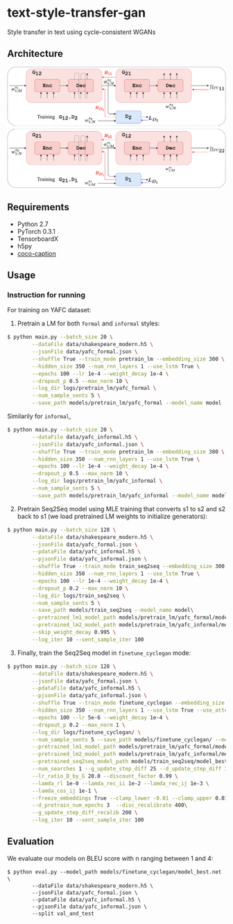 # text-style-transfer-gan
Style transfer in text using cycle-consistent WGANs

## Architecture

<img src="imgs/CycleGAN.png"/>

## Requirements
- Python 2.7
- PyTorch 0.3.1
- TensorboardX
- h5py
- [coco-caption](https://github.com/tylin/coco-caption)

## Usage

### Instruction for running

For training on YAFC dataset:

1. Pretrain a LM for both `formal` and `informal` styles:

```bash
$ python main.py --batch_size 20 \
        --dataFile data/shakespeare_modern.h5 \
        --jsonFile data/yafc_formal.json \
        --shuffle True --train_mode pretrain_lm --embedding_size 300 \
        --hidden_size 350 --num_rnn_layers 1 --use_lstm True \
        --epochs 100 --lr 1e-4 --weight_decay 1e-4 \
        --dropout_p 0.5 --max_norm 10 \
        --log_dir logs/pretrain_lm/yafc_formal \
        --num_sample_sents 5 \
        --save_path models/pretrain_lm/yafc_formal --model_name model
```

Similarily for `informal`,

```bash
$ python main.py --batch_size 20 \
        --dataFile data/yafc_informal.h5 \
        --jsonFile data/yafc_informal.json \
        --shuffle True --train_mode pretrain_lm --embedding_size 300 \
        --hidden_size 350 --num_rnn_layers 1 --use_lstm True \
        --epochs 100 --lr 1e-4 --weight_decay 1e-4 \
        --dropout_p 0.5 --max_norm 10 \
        --log_dir logs/pretrain_lm/yafc_informal \
        --num_sample_sents 5 \
        --save_path models/pretrain_lm/yafc_informal --model_name model
```


2. Pretrain Seq2Seq model using MLE training that converts s1 to s2 and s2 back to s1 (we load pretrained LM weights to initialize generators):

```bash
$ python main.py --batch_size 128 \
        --dataFile data/shakespeare_modern.h5 \
        --jsonFile data/yafc_formal.json \
        --pdataFile data/yafc_informal.h5 \
        --pjsonFile data/yafc_informal.json \
        --shuffle True --train_mode train_seq2seq --embedding_size 300 \
        --hidden_size 350 --num_rnn_layers 1 --use_lstm True \
        --epochs 100 --lr 1e-4 --weight_decay 1e-4 \
        --dropout_p 0.2 --max_norm 10 \
        --log_dir logs/train_seq2seq \
        --num_sample_sents 5 \
        --save_path models/train_seq2seq --model_name model\
        --pretrained_lm1_model_path models/pretrain_lm/yafc_formal/model_best.net \
        --pretrained_lm2_model_path models/pretrain_lm/yafc_informal/model_best.net \
        --skip_weight_decay 0.995 \
        --log_iter 10 --sent_sample_iter 100
```

3. Finally, train the Seq2Seq model in `finetune_cyclegan` mode:

```bash
$ python main.py --batch_size 128 \
        --dataFile data/shakespeare_modern.h5 \
        --jsonFile data/yafc_formal.json \
        --pdataFile data/yafc_informal.h5 \
        --pjsonFile data/yafc_informal.json \
        --shuffle True --train_mode finetune_cyclegan --embedding_size 300 \
        --hidden_size 350 --num_rnn_layers 1 --use_lstm True --use_attention True\
        --epochs 100 --lr 5e-6 --weight_decay 1e-4 \
        --dropout_p 0.2 --max_norm 1 \
        --log_dir logs/finetune_cyclegan/ \
        --num_sample_sents 5 --save_path models/finetune_cyclegan/ --model_name model\
        --pretrained_lm1_model_path models/pretrain_lm/yafc_formal/model_best.net \
        --pretrained_lm2_model_path models/pretrain_lm/yafc_informal/model_best.net \
        --pretrained_seq2seq_model_path models/train_seq2seq/model_best.net \
        --num_searches 1 --g_update_step_diff 25 --d_update_step_diff 1 \
        --lr_ratio_D_by_G 20.0 --discount_factor 0.99 \
        --lamda_rl 1e-0 --lamda_rec_ii 1e-2 --lamda_rec_ij 1e-3 \
        --lamda_cos_ij 1e-1 \
        --freeze_embeddings True --clamp_lower -0.01 --clamp_upper 0.01 \
        --d_pretrain_num_epochs 3  --disc_recalibrate 400\
        --g_update_step_diff_recalib 200 \
        --log_iter 10 --sent_sample_iter 100
```

## Evaluation

We evaluate our models on BLEU score with n ranging between 1 and 4:

~~~~
$ python eval.py --model_path models/finetune_cyclegan/model_best.net \
        --dataFile data/shakespeare_modern.h5 \
        --jsonFile data/yafc_formal.json \
        --pdataFile data/yafc_informal.h5 \
        --pjsonFile data/yafc_informal.json \
        --split val_and_test
~~~~